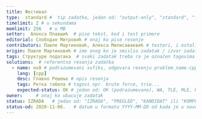 ```yaml
---
title: Фестивал
type:  standard #  tip zadatka, jedan od: "output-only", "standard", "functional"
timelimit: 2 # u sekundama
memlimit: 256   # u MB
setter:  Алекса Плавшић  # pise tekst, kod i test primere
editorial: Слободан Митровић # onaj ko pise resenje
contributors: Павле Мартиновић, Алекса Милисављевић # testeri, i ostali koji su doprineli zadatku
origin: Павле Мартиновић # ime onog ko je smislio zadatak / izvor zadatka
tags: Структуре података  # svaki zadatak treba ra je označen tagovima prema dogovorenoj listi tagova
solutions:  # referentna resenja zadatka
  - name: ex0 # podrazumevani sufiks, odgovara resenju problem_name.cpp
    lang: [cpp]
    desc: Главно Решење # opis resenja
    tags: Ретка табела # tagovi npr. brute force, trie...
    expected-status: ОК # jedan od: OK (podrazumevano), WA, TLE, MLE, RTE
owner:     # onaj ko ubacuje zadatak
status: IZRADA   # jedan od: "IZRADA", "PREGLED", "KANDIDAT" ili "KOMPLETAN".
status-od: 2020-11-06.   # datum u formatu YYYY-MM-DD od kada je u navedenom statusu
---
```

